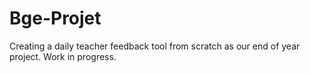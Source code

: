 # Bge-Projet

Creating a daily teacher feedback tool from scratch as our end of year project.
Work in progress.
